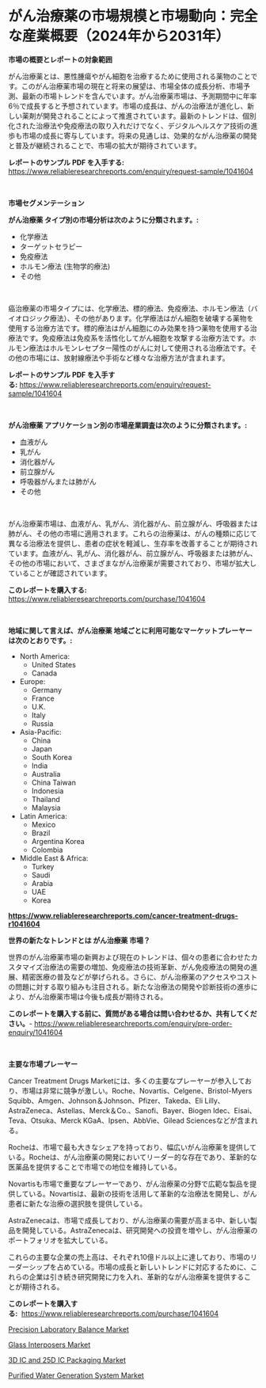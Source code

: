 <p><h1>がん治療薬の市場規模と市場動向：完全な産業概要（2024年から2031年）</h1></p><p><strong>市場の概要とレポートの対象範囲</strong></p>
<p><p>がん治療薬とは、悪性腫瘍やがん細胞を治療するために使用される薬物のことです。このがん治療薬市場の現在と将来の展望は、市場全体の成長分析、市場予測、最新の市場トレンドを含んでいます。がん治療薬市場は、予測期間中に年率6％で成長すると予想されています。市場の成長は、がんの治療法が進化し、新しい薬剤が開発されることによって推進されています。最新のトレンドは、個別化された治療法や免疫療法の取り入れだけでなく、デジタルヘルスケア技術の進歩も市場の成長に寄与しています。将来の見通しは、効果的ながん治療薬の開発と普及が継続されることで、市場の拡大が期待されています。</p></p>
<p><strong>レポートのサンプル PDF を入手する:</strong> <a href="https://www.reliableresearchreports.com/enquiry/request-sample/1041604">https://www.reliableresearchreports.com/enquiry/request-sample/1041604</a></p>
<p>&nbsp;</p>
<p><strong>市場セグメンテーション</strong></p>
<p><strong>がん治療薬 タイプ別の市場分析は次のように分類されます。:</strong></p>
<p><ul><li>化学療法</li><li>ターゲットセラピー</li><li>免疫療法</li><li>ホルモン療法 (生物学的療法)</li><li>その他</li></ul></p>
<p>&nbsp;</p>
<p><p>癌治療薬の市場タイプには、化学療法、標的療法、免疫療法、ホルモン療法（バイオロジック療法）、その他があります。化学療法はがん細胞を破壊する薬物を使用する治療方法です。標的療法はがん細胞にのみ効果を持つ薬物を使用する治療法です。免疫療法は免疫系を活性化してがん細胞を攻撃する治療方法です。ホルモン療法はホルモンレセプター陽性のがんに対して使用される治療法です。その他の市場には、放射線療法や手術など様々な治療方法が含まれます。</p></p>
<p><strong>レポートのサンプル PDF を入手する:</strong>&nbsp;<a href="https://www.reliableresearchreports.com/enquiry/request-sample/1041604">https://www.reliableresearchreports.com/enquiry/request-sample/1041604</a></p>
<p>&nbsp;</p>
<p><strong> がん治療薬 アプリケーション別の市場産業調査は次のように分類されます。:</strong></p>
<p><ul><li>血液がん</li><li>乳がん</li><li>消化器がん</li><li>前立腺がん</li><li>呼吸器がんまたは肺がん</li><li>その他</li></ul></p>
<p>&nbsp;</p>
<p><p>がん治療薬市場は、血液がん、乳がん、消化器がん、前立腺がん、呼吸器または肺がん、その他の市場に適用されます。これらの治療薬は、がんの種類に応じて異なる治療法を提供し、患者の症状を軽減し、生存率を改善することが期待されています。血液がん、乳がん、消化器がん、前立腺がん、呼吸器または肺がん、その他の市場において、さまざまながん治療薬が需要されており、市場が拡大していることが確認されています。</p></p>
<p><strong>このレポートを購入する:</strong>&nbsp; <a href="https://www.reliableresearchreports.com/purchase/1041604">https://www.reliableresearchreports.com/purchase/1041604</a></p>
<p>&nbsp;</p>
<p><strong>地域に関して言えば、がん治療薬 地域ごとに利用可能なマーケットプレーヤーは次のとおりです。:</strong></p>
<p><ul>
    <li>
        North America:
        <ul>
            <li>United States</li>
            <li>Canada</li>
        </ul>
    </li>
    <li>
        Europe:
        <ul>
            <li>Germany</li>
            <li>France</li>
            <li>U.K.</li>
            <li>Italy</li>
            <li>Russia</li>
        </ul>
    </li>
    <li>
        Asia-Pacific:
        <ul>
            <li>China</li>
            <li>Japan</li>
            <li>South Korea</li>
            <li>India</li>
            <li>Australia</li>
            <li>China Taiwan</li>
            <li>Indonesia</li>
            <li>Thailand</li>
            <li>Malaysia</li>
        </ul>
    </li>
    <li>
        Latin America:
        <ul>
            <li>Mexico</li>
            <li>Brazil</li>
            <li>Argentina Korea</li>
            <li>Colombia</li>
        </ul>
    </li>
    <li>
        Middle East & Africa:
        <ul>
            <li>Turkey</li>
            <li>Saudi</li>
            <li>Arabia</li>
            <li>UAE</li>
            <li>Korea</li>
        </ul>
    </li>
    </ul></p>
<p><strong><a href="https://www.reliableresearchreports.com/cancer-treatment-drugs-r1041604">https://www.reliableresearchreports.com/cancer-treatment-drugs-r1041604</a></strong>&nbsp;</p>
<p><strong>世界の新たなトレンドとは がん治療薬 市場？</strong></p>
<p><p>世界のがん治療薬市場の新興および現在のトレンドは、個々の患者に合わせたカスタマイズ治療法の需要の増加、免疫療法の技術革新、がん免疫療法の開発の進展、精密医療の普及などが挙げられる。さらに、がん治療薬のアクセスやコストの問題に対する取り組みも注目される。新たな治療法の開発や診断技術の進歩により、がん治療薬市場は今後も成長が期待される。</p></p>
<p><strong>このレポートを購入する前に、質問がある場合は問い合わせるか、共有してください。</strong>- <a href="https://www.reliableresearchreports.com/enquiry/pre-order-enquiry/1041604">https://www.reliableresearchreports.com/enquiry/pre-order-enquiry/1041604</a></p>
<p>&nbsp;</p>
<p><strong>主要な市場プレーヤー</strong></p>
<p><p>Cancer Treatment Drugs Marketには、多くの主要なプレーヤーが参入しており、市場は非常に競争が激しい。Roche、Novartis、Celgene、Bristol-Myers Squibb、Amgen、Johnson＆Johnson、Pfizer、Takeda、Eli Lilly、AstraZeneca、Astellas、Merck＆Co.、Sanofi、Bayer、Biogen Idec、Eisai、Teva、Otsuka、Merck KGaA、Ipsen、AbbVie、Gilead Sciencesなどが含まれる。</p><p>Rocheは、市場で最も大きなシェアを持っており、幅広いがん治療薬を提供している。Rocheは、がん治療薬の開発においてリーダー的な存在であり、革新的な医薬品を提供することで市場での地位を維持している。</p><p>Novartisも市場で重要なプレーヤーであり、がん治療薬の分野で広範な製品を提供している。Novartisは、最新の技術を活用して革新的な治療法を開発し、がん患者に新たな治療の選択肢を提供している。</p><p>AstraZenecaは、市場で成長しており、がん治療薬の需要が高まる中、新しい製品を開発している。AstraZenecaは、研究開発への投資を増やし、がん治療薬のポートフォリオを拡大している。</p><p>これらの主要な企業の売上高は、それぞれ10億ドル以上に達しており、市場のリーダーシップを占めている。市場の成長と新しいトレンドに対応するために、これらの企業は引き続き研究開発に力を入れ、革新的ながん治療薬を提供することが期待される。</p></p>
<p><strong>このレポートを購入する:</strong>&nbsp;&nbsp;<a href="https://www.reliableresearchreports.com/purchase/1041604">https://www.reliableresearchreports.com/purchase/1041604</a></p>
<p><p><a href="https://github.com/lubmix/Market-Research-Report-List-2/blob/main/precision-laboratory-balance-market.md">Precision Laboratory Balance Market</a></p><p><a href="https://www.linkedin.com/pulse/glass-interposers-market-comprehensive-assessment-type-application-tod1c?trackingId=UhIkzqjLQZ0pxgqT34pJiQ%3D%3D">Glass Interposers Market</a></p><p><a href="https://www.linkedin.com/pulse/analyzing-3d-ic-25d-packaging-market-global-industry-perspective-fljcc?trackingId=8GGz6YvLvROye3dZ31iSoQ%3D%3D">3D IC and 25D IC Packaging Market</a></p><p><a href="https://github.com/Hazelklievgspy6vdcsmu106w/Market-Research-Report-List-2/blob/main/purified-water-generation-system-market.md">Purified Water Generation System Market</a></p></p>